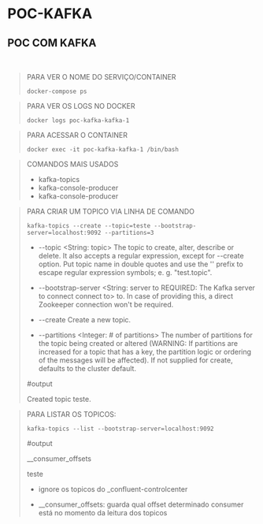 # POC-KAFKA
## POC COM KAFKA
<br/>

> PARA VER O NOME DO SERVIÇO/CONTAINER
> 
> ```docker-compose ps```

> PARA VER OS LOGS NO DOCKER
> 
> ```docker logs poc-kafka-kafka-1```

> PARA ACESSAR O CONTAINER
> 
> ```docker exec -it poc-kafka-kafka-1 /bin/bash```

> COMANDOS MAIS USADOS
> 
> - kafka-topics
> - kafka-console-producer
> - kafka-console-producer

> PARA CRIAR UM TOPICO VIA LINHA DE COMANDO
> 
> ```kafka-topics --create --topic=teste --bootstrap-server=localhost:9092 --partitions=3```
> 
> - --topic <String: topic>                  The topic to create, alter, describe
                                           or delete. It also accepts a regular
                                           expression, except for --create
                                           option. Put topic name in double
                                           quotes and use the '\' prefix to
                                           escape regular expression symbols; e.
                                           g. "test\.topic".
>
> - --bootstrap-server <String: server to    REQUIRED: The Kafka server to connect
  connect to>                              to. In case of providing this, a
                                           direct Zookeeper connection won't be
                                           required.
>
> - --create                                 Create a new topic.
>
> - --partitions <Integer: # of partitions>  The number of partitions for the topic
                                           being created or altered (WARNING:
                                           If partitions are increased for a
                                           topic that has a key, the partition
                                           logic or ordering of the messages
                                           will be affected). If not supplied
                                           for create, defaults to the cluster
                                           default.
>
> #output
> 
> Created topic teste.


> PARA LISTAR OS TOPICOS:
> 
> ```kafka-topics --list --bootstrap-server=localhost:9092```
>
> #output
> 
> __consumer_offsets
>
> teste
>
> - ignore os topicos do _confluent-controlcenter
>
> - __consumer_offsets: guarda qual offset determinado consumer está no momento da leitura dos topicos